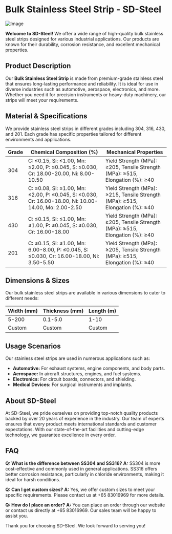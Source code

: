 # Bulk Stainless Steel Strip - SD-Steel

![Image](https://github.com/user-attachments/assets/2567258e-e124-4816-932d-1809bd27ef0b)

**Welcome to SD-Steel!** We offer a wide range of high-quality bulk stainless steel strips designed for various industrial applications. Our products are known for their durability, corrosion resistance, and excellent mechanical properties.

## Product Description
Our **Bulk Stainless Steel Strip** is made from premium-grade stainless steel that ensures long-lasting performance and reliability. It is ideal for use in diverse industries such as automotive, aerospace, electronics, and more. Whether you need it for precision instruments or heavy-duty machinery, our strips will meet your requirements.

## Material & Specifications
We provide stainless steel strips in different grades including 304, 316, 430, and 201. Each grade has specific properties tailored for different environments and applications.

| Grade | Chemical Composition (%) | Mechanical Properties |
|-------|--------------------------|------------------------|
| 304   | C: ≤0.15, Si: ≤1.00, Mn: ≤2.00, P: ≤0.045, S: ≤0.030, Cr: 18.00-20.00, Ni: 8.00-10.50 | Yield Strength (MPa): ≥205, Tensile Strength (MPa): ≥515, Elongation (%): ≥40 |
| 316   | C: ≤0.08, Si: ≤1.00, Mn: ≤2.00, P: ≤0.045, S: ≤0.030, Cr: 16.00-18.00, Ni: 10.00-14.00, Mo: 2.00-2.50 | Yield Strength (MPa): ≥215, Tensile Strength (MPa): ≥515, Elongation (%): ≥40 |
| 430   | C: ≤0.15, Si: ≤1.00, Mn: ≤1.00, P: ≤0.045, S: ≤0.030, Cr: 16.00-18.00 | Yield Strength (MPa): ≥205, Tensile Strength (MPa): ≥515, Elongation (%): ≥40 |
| 201   | C: ≤0.15, Si: ≤1.00, Mn: 6.00-8.00, P: ≤0.045, S: ≤0.030, Cr: 16.00-18.00, Ni: 3.50-5.50 | Yield Strength (MPa): ≥205, Tensile Strength (MPa): ≥515, Elongation (%): ≥40 |

## Dimensions & Sizes
Our bulk stainless steel strips are available in various dimensions to cater to different needs:

| Width (mm) | Thickness (mm) | Length (m) |
|------------|-----------------|------------|
| 5-200      | 0.1-5.0         | 1-10       |
| Custom     | Custom          | Custom     |

## Usage Scenarios
Our stainless steel strips are used in numerous applications such as:
- **Automotive:** For exhaust systems, engine components, and body parts.
- **Aerospace:** In aircraft structures, engines, and fuel systems.
- **Electronics:** For circuit boards, connectors, and shielding.
- **Medical Devices:** For surgical instruments and implants.

## About SD-Steel
At SD-Steel, we pride ourselves on providing top-notch quality products backed by over 20 years of experience in the industry. Our team of experts ensures that every product meets international standards and customer expectations. With our state-of-the-art facilities and cutting-edge technology, we guarantee excellence in every order.

## FAQ
**Q: What is the difference between SS304 and SS316?**
**A:** SS304 is more cost-effective and commonly used in general applications. SS316 offers better corrosion resistance, particularly in chloride environments, making it ideal for harsh conditions.

**Q: Can I get custom sizes?**
**A:** Yes, we offer custom sizes to meet your specific requirements. Please contact us at +65 83016969 for more details.

**Q: How do I place an order?**
**A:** You can place an order through our website or contact us directly at +65 83016969. Our sales team will be happy to assist you.

Thank you for choosing SD-Steel. We look forward to serving you!